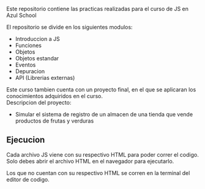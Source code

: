 Este repositorio contiene las practicas realizadas para el curso de JS en Azul School

El repositorio se divide en los siguientes modulos:
* Introduccion a JS
* Funciones
* Objetos
* Objetos estandar
* Eventos
* Depuracion
* API (Librerias externas)

Este curso tambien cuenta con un proyecto final, en el que se aplicaran los conocimientos adquiridos en el curso.  
Descripcion del proyecto:  
* Simular el sistema de registro de un almacen de una tienda que vende productos de frutas y verduras  
  
    
## Ejecucion
Cada archivo JS viene con su respectivo HTML para poder correr el codigo.  
Solo debes abrir el archivo HTML en el navegador para ejecutarlo.  
  
Los que no cuentan con su respectivo HTML se corren en la terminal del editor de codigo.
